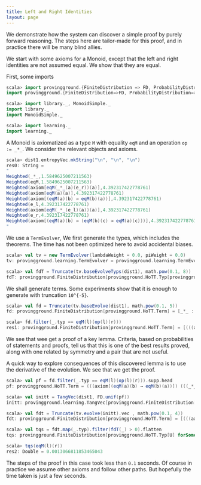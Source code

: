 ```yaml
---
title: Left and Right Identities
layout: page
---
```


We demonstrate how the system can discover a simple proof by purely forward reasoning. The steps here are tailor-made for this proof,
and in practice there will be many blind allies.

We start with some axioms for a Monoid, except that the left and right identities are not assumed equal. We show that they are equal.

First, some imports

```scala
scala> import provingground.{FiniteDistribution => FD, ProbabilityDistribution => PD, _}
import provingground.{FiniteDistribution=>FD, ProbabilityDistribution=>PD, _}

scala> import library._, MonoidSimple._
import library._
import MonoidSimple._

scala> import learning._
import learning._
```

A Monoid is axiomatized as a type `M` with equality `eqM` and an operation `op := _*_`. We consider the relevant objects and axioms.

```scala
scala> dist1.entropyVec.mkString("\n", "\n", "\n")
res0: String =
"
Weighted(_*_,1.5849625007211563)
Weighted(eqM,1.5849625007211563)
Weighted(axiom[eqM(_*_(a)(e_r))(a)],4.392317422778761)
Weighted(axiom[eqM(a)(a)],4.392317422778761)
Weighted(axiom[(eqM(a)(b) → eqM(b)(a))],4.392317422778761)
Weighted(e_l,4.392317422778761)
Weighted(axiom[eqM(_*_(e_l)(a))(a)],4.392317422778761)
Weighted(e_r,4.392317422778761)
Weighted(axiom[(eqM(a)(b) → (eqM(b)(c) → eqM(a)(c)))],4.392317422778761)
"
```

We use a `TermEvolver`, We first generate the types, which includes the theorems.
The time has not been optimized here to avoid accidental biases.
```scala
scala> val tv = new TermEvolver(lambdaWeight = 0.0, piWeight = 0.0)
tv: provingground.learning.TermEvolver = provingground.learning.TermEvolver@e314c1d

scala> val fdT = Truncate(tv.baseEvolveTyps(dist1), math.pow(0.1, 8))
fdT: provingground.FiniteDistribution[provingground.HoTT.Typ[provingground.HoTT.Term]] = [((eqM) (e_r)) (e_r) : 0.16770029826173274, ((eqM) (e_r)) (e_l) : 0.16770029826173274, ((eqM) (e_l)) (e_l) : 0.16770029826173274, ((eqM) (e_l)) (e_r) : 0.16770029826173274, ((eqM) (e_r)) (((_*_) (e_r)) (e_r)) : 0.018117658158587818, ((eqM) (e_r)) (((_*_) (e_l)) (e_r)) : 0.018117658158587818, ((eqM) (e_l)) (((_*_) (e_r)) (e_r)) : 0.018117658158587818, ((eqM) (e_r)) (((_*_) (e_r)) (e_l)) : 0.01811765815858782, ((eqM) (e_r)) (((_*_) (e_l)) (e_l)) : 0.01811765815858782, ((eqM) (e_l)) (((_*_) (e_l)) (e_l)) : 0.018117658158587818, ((eqM) (e_l)) (((_*_) (e_l)) (e_r)) : 0.01811765815858782, ((eqM) (e_l)) (((_*_) (e_r)) (e_l)) : 0.01811765815858782, ((eqM) (((_*_) (e_l)) (e_r))) (e_...
```

We shall generate terms. Some experiments show that it is enough to generate with truncation `10^{-5}`.
```scala
scala> val fd = Truncate(tv.baseEvolve(dist1), math.pow(0.1, 5))
fd: provingground.FiniteDistribution[provingground.HoTT.Term] = [_*_ : 0.26999999999999996, eqM : 0.26999999999999996, axiom[eqM(_*_(a)(e_r))(a)] : 0.03857142857142856, axiom[eqM(a)(a)] : 0.03857142857142856, axiom[(eqM(a)(b) → eqM(b)(a))] : 0.03857142857142856, e_l : 0.03857142857142856, axiom[eqM(_*_(e_l)(a))(a)] : 0.03857142857142856, e_r : 0.03857142857142856, axiom[(eqM(a)(b) → (eqM(b)(c) → eqM(a)(c)))] : 0.03857142857142856, (eqM) (e_r) : 0.026428977882084353, (_*_) (e_l) : 0.026428977882084353, (_*_) (e_r) : 0.026428977882084353, (eqM) (e_l) : 0.026428977882084353, (axiom[(eqM(a)(b) → eqM(b)(a))]) (e_r) : 0.003940271597629894, (axiom[eqM(_*_(e_l)(a))(a)]) (e_l) : 0.003940271597629894, (axiom[(eqM(a)(b) → ...

scala> fd.filter(_.typ == eqM(l)(op(l)(r)))
res1: provingground.FiniteDistribution[provingground.HoTT.Term] = [(((axiom[(eqM(a)(b) → eqM(b)(a))]) (((_*_) (e_l)) (e_r))) (e_l)) ((axiom[eqM(_*_(a)(e_r))(a)]) (e_l)) : 2.49291852784209E-4]
```
We see that wee get a proof of a key lemma. Criteria, based on probabilities of statements and proofs,
tell us that this is one of the best results proved, along with one related by symmetry and a pair that are not useful.

A quick way to explore consequences of this discovered lemma is to use the derivative of the evolution.
We see that we get the proof.
```scala
scala> val pf = fd.filter(_.typ == eqM(l)(op(l)(r))).supp.head
pf: provingground.HoTT.Term = (((axiom[(eqM(a)(b) → eqM(b)(a))]) (((_*_) (e_l)) (e_r))) (e_l)) ((axiom[eqM(_*_(a)(e_r))(a)]) (e_l))

scala> val initt = TangVec(dist1, FD.unif(pf))
initt: provingground.learning.TangVec[provingground.FiniteDistribution[provingground.HoTT.Term]] = TangVec([eqM : 0.2857142857142857, _*_ : 0.2857142857142857, e_l : 0.047619047619047616, e_r : 0.047619047619047616, _*_ : 0.047619047619047616, eqM : 0.047619047619047616, axiom[eqM(a)(a)] : 0.047619047619047616, axiom[(eqM(a)(b) → eqM(b)(a))] : 0.047619047619047616, axiom[(eqM(a)(b) → (eqM(b)(c) → eqM(a)(c)))] : 0.047619047619047616, axiom[eqM(_*_(e_l)(a))(a)] : 0.047619047619047616, axiom[eqM(_*_(a)(e_r))(a)] : 0.047619047619047616],[(((axiom[(eqM(a)(b) → eqM(b)(a))]) (((_*_) (e_l)) (e_r))) (e_l)) ((axiom[eqM(_*_(a)(e_r))(a)]) (e_l)) : 1.0])

scala> val fdt = Truncate(tv.evolve(initt).vec , math.pow(0.1, 4))
fdt: provingground.FiniteDistribution[provingground.HoTT.Term] = [(((axiom[(eqM(a)(b) → eqM(b)(a))]) (((_*_) (e_l)) (e_r))) (e_l)) ((axiom[eqM(_*_(a)(e_r))(a)]) (e_l)) : 0.81, ((((axiom[(eqM(a)(b) → (eqM(b)(c) → eqM(a)(c)))]) (e_l)) (((_*_) (e_l)) (e_r))) (e_l)) ((((axiom[(eqM(a)(b) → eqM(b)(a))]) (((_*_) (e_l)) (e_r))) (e_l)) ((axiom[eqM(_*_(a)(e_r))(a)]) (e_l))) : 0.06628023644707164, ((((axiom[(eqM(a)(b) → (eqM(b)(c) → eqM(a)(c)))]) (e_l)) (((_*_) (e_l)) (e_r))) (e_r)) ((((axiom[(eqM(a)(b) → eqM(b)(a))]) (((_*_) (e_l)) (e_r))) (e_l)) ((axiom[eqM(_*_(a)(e_r))(a)]) (e_l))) : 0.06628023644707164, ($cvaks :  M) ↦ (((((axiom[(eqM(a)(b) → (eqM(b)(c) → eqM(a)(c)))]) (e_l)) (((...

scala> val tqs = fdt.map(_.typ).filter(fdT(_) > 0).flatten
tqs: provingground.FiniteDistribution[provingground.HoTT.Typ[U] forSome { type U >: x$1.type <: provingground.HoTT.Term with provingground.HoTT.Subs[U]; val x$1: provingground.HoTT.Term }] = [((eqM) (e_l)) (((_*_) (e_l)) (e_r)) : 0.8113066811853465, ((eqM) (((_*_) (e_l)) (e_r))) (e_l) : 0.025244354566902594, ((eqM) (e_l)) (e_l) : 0.0013066811853465043, ((eqM) (e_l)) (e_r) : 0.0013066811853465043]

scala> tqs(eqM(l)(r))
res2: Double = 0.0013066811853465043
```

The steps of the proof in this case took less than `0.1` seconds. Of course in practice we assume other axioms and follow other paths.
But hopefully the time taken is just a few seconds.

